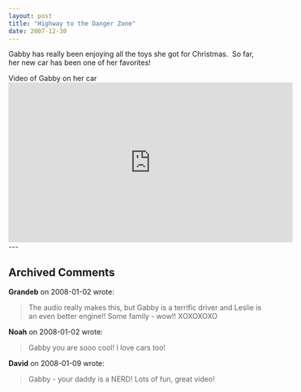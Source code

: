 ```yaml
---
layout: post
title: "Highway to the Danger Zone"
date: 2007-12-30
---
```


<p>Gabby has really been enjoying all the toys she got for Christmas.  So far, her new car has been one of her favorites!</p>
<div id="car">Video of Gabby on her car</div>
<iframe width="560" height="315" src="https://www.youtube.com/embed/ReUrRsBfuxU" frameborder="0" allowfullscreen></iframe>
---

## Archived Comments

**Grandeb** on 2008-01-02 wrote:

> The audio really makes this, but Gabby is a terrific driver and Leslie is an even better engine!!  Some family - wow!!  XOXOXOXO

**Noah** on 2008-01-02 wrote:

> Gabby you are sooo cool!  I love cars too!

**David** on 2008-01-09 wrote:

> Gabby - your daddy is a NERD! Lots of fun, great video!

